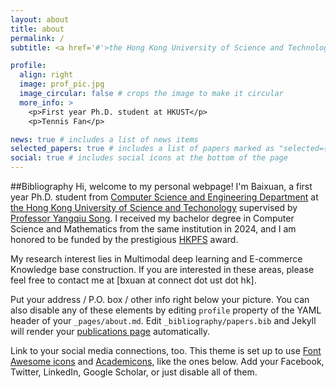 ```yaml
---
layout: about
title: about
permalink: /
subtitle: <a href='#'>the Hong Kong University of Science and Technology</a>.

profile:
  align: right
  image: prof_pic.jpg
  image_circular: false # crops the image to make it circular
  more_info: >
    <p>First year Ph.D. student at HKUST</p>
    <p>Tennis Fan</p>

news: true # includes a list of news items
selected_papers: true # includes a list of papers marked as "selected={true}"
social: true # includes social icons at the bottom of the page
---
```


##Bibliography
Hi, welcome to my personal webpage! I'm Baixuan, a first year Ph.D. student from [Computer Science and Engineering Department](https://cse.hkust.edu.hk/) at [the Hong Kong University of Science and Techonology](https://hkust.edu.hk/) supervised by [Professor Yangqiu Song](https://hkust.edu.hk/). I received my bachelor degree in Computer Science and Mathematics from the same institution in 2024, and I am honored to be funded by the prestigious [HKPFS](https://fytgs.hkust.edu.hk/scholarships/hong-kong-phd-fellowship-scheme) award.

My research interest lies in Multimodal deep learning and E-commerce Knowledge base construction. If you are interested in these areas, please feel free to contact me at [bxuan at connect dot ust dot hk].




<!-- Write your biography here. Tell the world about yourself. Link to your favorite [subreddit](http://reddit.com). You can put a picture in, too. The code is already in, just name your picture `prof_pic.jpg` and put it in the `img/` folder. -->

Put your address / P.O. box / other info right below your picture. You can also disable any of these elements by editing `profile` property of the YAML header of your `_pages/about.md`. Edit `_bibliography/papers.bib` and Jekyll will render your [publications page](/al-folio/publications/) automatically.

Link to your social media connections, too. This theme is set up to use [Font Awesome icons](https://fontawesome.com/) and [Academicons](https://jpswalsh.github.io/academicons/), like the ones below. Add your Facebook, Twitter, LinkedIn, Google Scholar, or just disable all of them.
